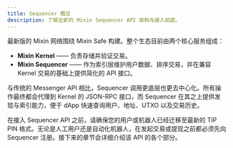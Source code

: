 ```yaml
---
title: Sequencer 概览
description: 了解全新的 Mixin Sequencer API 架构与接入前提。
---
```


最新版的 Mixin 网络围绕 Mixin Safe 构建。整个生态目前由两个核心服务组成：

- **Mixin Kernel** —— 负责存储并验证交易。
- **Mixin Sequencer** —— 作为索引层维护用户数据、排序交易，并在兼容 Kernel 交易的基础上提供简化的 API 接口。

与传统的 Messenger API 相比，Sequencer 调用更底层也更去中心化。所有操作最终都会代理到 Kernel 的 JSON-RPC 接口，而 Sequencer 在其之上提供发现与索引能力，便于 dApp 快速查询用户、地址、UTXO 以及交易历史。

在接入 Sequencer API 之前，请确保您的用户或机器人已经迁移至最新的 TIP PIN 格式。无论是人工用户还是自动化机器人，在发起交易或提现之前都必须先向 Sequencer 注册。接下来的章节会详细介绍该 API 的各个部分。
